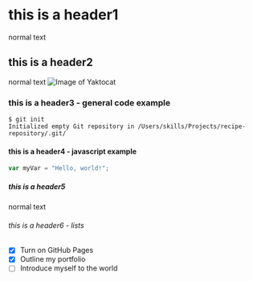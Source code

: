 # this is a header1
normal text
## this is a header2
normal text
![Image of Yaktocat](https://octodex.github.com/images/yaktocat.png)
### this is a header3 - general code example
```
$ git init
Initialized empty Git repository in /Users/skills/Projects/recipe-repository/.git/
```
#### this is a header4 - javascript example
``` javascript
var myVar = "Hello, world!";
```
##### this is a header5
normal text
###### this is a header6 - lists
- [x] Turn on GitHub Pages
- [x] Outline my portfolio
- [ ] Introduce myself to the world
